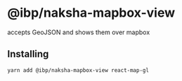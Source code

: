 # @ibp/naksha-mapbox-view

accepts GeoJSON and shows them over mapbox

## Installing

```sh
yarn add @ibp/naksha-mapbox-view react-map-gl
```
